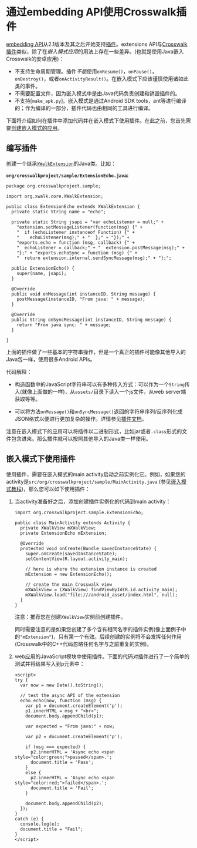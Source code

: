 # 通过embedding API使用Crosswalk插件

[embedding API](/documentation/apis/embedding_api.html)从2.1版本及其之后开始支持[插件](https://crosswalk-project.org/apis/embeddingapidocs_v2/reference/org/xwalk/core/XWalkExtension.html)。extensions API与[Crosswalk插件](/documentation/android/android_extensions.html)类似，除了在*嵌入模式应用*的用法上存在一些差异。(也就是使用Java嵌入Crosswalk的安卓应用)：

* 不支持生命周期管理。插件*不能*使用`onResume()`，`onPause()`，`onDestroy()`，或者`onActivityResult()`。在嵌入模式下应该谨慎使用诸如此类的事件。
* 不需要配置文件，因为嵌入模式中是由Java代码负责创建和销毁插件的。
* 不支持[`make_apk.py`]。嵌入模式是通过Android SDK tools，ant等进行编译的；作为编译的一部分，插件代码也由相同的工具进行编译。

下面将介绍如何在插件中添加代码并在嵌入模式下使用插件。在此之前，您首先需要[创建嵌入模式的应用](/documentation/android/embedding_crosswalk.html)。

## 编写插件

创建一个继承[`XWalkExtension`](https://crosswalk-project.org/apis/embeddingapidocs_v2/reference/org/xwalk/core/XWalkExtension.html)的Java类。比如：

**`org/crosswalkproject/sample/ExtensionEcho.java`:**

```
package org.crosswalkproject.sample;

import org.xwalk.core.XWalkExtension;

public class ExtensionEcho extends XWalkExtension {
  private static String name = "echo";

  private static String jsapi = "var echoListener = null;" +
    "extension.setMessageListener(function(msg) {" +
    "  if (echoListener instanceof Function) {" +
    "    echoListener(msg);" + "  };" + "});" +
    "exports.echo = function (msg, callback) {" +
    "  echoListener = callback;" + "  extension.postMessage(msg);" +
    "};" + "exports.echoSync = function (msg) {" +
    "  return extension.internal.sendSyncMessage(msg);" + "};";

  public ExtensionEcho() {
    super(name, jsapi);
  }

  @Override
  public void onMessage(int instanceID, String message) {
    postMessage(instanceID, "From java: " + message);
  }

  @Override
  public String onSyncMessage(int instanceID, String message) {
    return "From java sync: " + message;
  }

}
```

上面的插件做了一些基本的字符串操作，但是一个真正的插件可能像其他导入的Java包一样，使用很多Android APIs。

代码解释：

* 构造函数中的JavaScript字符串可以有多种传入方式：可以作为一个`String`传入(就像上面做的一样)，从`assets/`目录下读入一个js文件，从web server端获取等等。

* 可以将方法`onMessage()`和`onSyncMessage()`返回的字符串序列/反序列化成JSON格式以便进行更加复杂的操作。详情参见[插件文档](/documentation/android/android_extensions/write_an_extension.html)。

注意在嵌入模式下的应用可以将插件以二进制形式，比如jar或者`.class`形式的文件包含进来。那么插件就可以按照其他导入的Java类一样使用。

## 嵌入模式下使用插件

使用插件，需要在嵌入模式的main activity启动之前实例化它。例如，如果您的activity是`src/org/crosswalkproject/sample/MainActivity.java` (参见[嵌入模式教程](/documentation/android_extensions/write_an_extension.html))，那么您可以如下使用插件：

1.  当activity准备好之后，添加创建插件实例化的代码到main activity：

    ```
    import org.crosswalkproject.sample.ExtensionEcho;

    public class MainActivity extends Activity {
      private XWalkView mXWalkView;
      private ExtensionEcho mExtension;

      @Override
      protected void onCreate(Bundle savedInstanceState) {
        super.onCreate(savedInstanceState);
        setContentView(R.layout.activity_main);

        // here is where the extension instance is created
        mExtension = new ExtensionEcho();

        // create the main Crosswalk view
        mXWalkView = (XWalkView) findViewById(R.id.activity_main);
        mXWalkView.load("file:///android_asset/index.html", null);
      }
    }
    ```

    注意：推荐您在创建`XWalkView`实例前创建插件。

    同时需要注意的是如果您创建了多个含有相同名字的插件实例(像上面例子中的`"mExtension"`)，只有第一个有效。后续创建的实例将不会发挥任何作用(Crosswalk中的C++代码忽略任何名字与之前重复的实例)。

2.  web应用的JavaScript模块中使用插件。下面的代码对插件进行了一个简单的测试并将结果写入到p元素中：

    ```
    <script>
    try {
      var now = new Date().toString();

      // test the async API of the extension
      echo.echo(now, function (msg) {
        var p1 = document.createElement('p');
        p1.innerHTML = msg + "<br>";
        document.body.appendChild(p1);

        var expected = "From java:" + now;

        var p2 = document.createElement('p');

        if (msg === expected) {
          p2.innerHTML = 'Async echo <span style="color:green;">passed</span>.';
          document.title = 'Pass';
        }
        else {
          p2.innerHTML = 'Async echo <span style="color:red;">failed</span>.';
          document.title = 'Fail';
        }

        document.body.appendChild(p2);
      });
    }
    catch (e) {
      console.log(e);
      document.title = "Fail";
    }
    </script>
    ```
